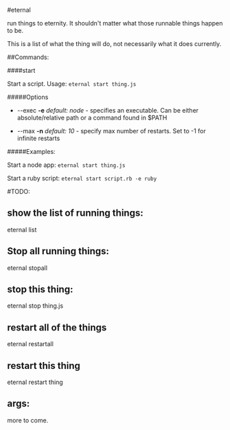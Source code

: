 #eternal

run things to eternity. It shouldn't matter what those runnable things happen to be.

This is a list of what the thing will do, not necessarily what it does currently.


##Commands:

####start

Start a script. Usage: `eternal start thing.js`

#####Options

* --exec **-e** _default: node_  - specifies an executable.
Can be either absolute/relative path or a command found in $PATH

* --max **-n** _default: 10_ - specify max number of restarts.
Set to -1 for infinite restarts

#####Examples:

Start a node app:
`eternal start thing.js`

Start a ruby script:
`eternal start script.rb -e ruby`


#TODO:

show the list of running things:
--------------------------------

eternal list

Stop all running things:
------------------------

eternal stopall

stop this thing:
----------------

eternal stop thing.js

restart all of the things
-------------------------

eternal restartall

restart this thing
------------------

eternal restart thing

args:
-----

more to come.
